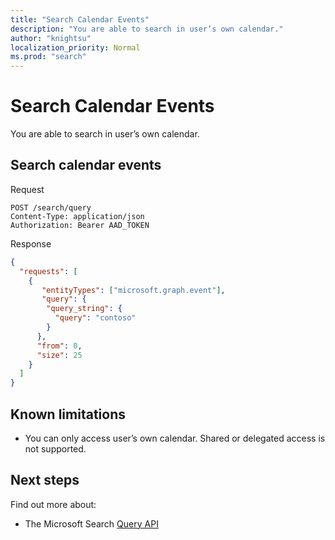 ```yaml
---
title: "Search Calendar Events"
description: "You are able to search in user’s own calendar."
author: "knightsu"
localization_priority: Normal
ms.prod: "search"
---
```


# Search Calendar Events

You are able to search in user’s own calendar.

## Search calendar events

Request

```HTTP
POST /search/query
Content-Type: application/json
Authorization: Bearer AAD_TOKEN
```

Response

```json
{
  "requests": [
    {
       "entityTypes": ["microsoft.graph.event"],
       "query": {
        "query_string": {
          "query": "contoso"
        }
      },
      "from": 0,
      "size": 25
    }
  ]
}
```

## Known limitations

- You can only access user’s own calendar. Shared or delegated access is not supported.

## Next steps

Find out more about:

- The Microsoft Search [Query API](/graph/api/resources/search-query?view=graph-rest-beta)